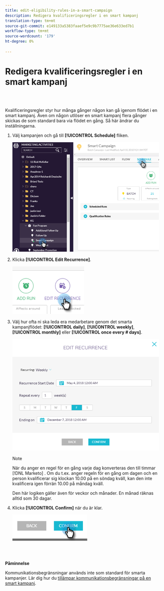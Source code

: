 ```yaml
---
title: edit-eligibility-rules-in-a-smart-campaign
description: Redigera kvalificeringsregler i en smart kampanj
translation-type: tm+mt
source-git-commit: e149133a5383faaef5e9c9b7775ae36e633ed7b1
workflow-type: tm+mt
source-wordcount: '179'
ht-degree: 0%

---
```



# Redigera kvalificeringsregler i en smart kampanj

<br> 

Kvalificeringsregler styr hur många gånger någon kan gå igenom flödet i en smart kampanj. Även om någon utlöser en smart kampanj flera gånger skickas de som standard bara via flödet en gång. Så här ändrar du inställningarna.

1. Välj kampanjen och gå till **[!UICONTROL Schedule]** fliken.

   ![Bild ett](/help/sky/assets/smart-campaigns/edit-qualification-rules-in-a-smart-campaign/edit-qualification-rules-in-a-smart-campaign-1.png)

1. Klicka **[!UICONTROL Edit Recurrence]**.

   ![Bild två](/help/sky/assets/smart-campaigns/edit-qualification-rules-in-a-smart-campaign/edit-qualification-rules-in-a-smart-campaign-2.png)

1. Välj hur ofta ni ska leda era medarbetare genom det smarta kampanjflödet: **[!UICONTROL daily]**, **[!UICONTROL weekly]**, **[!UICONTROL monthly]** eller **[!UICONTROL once every # days]**.

   ![Bild tre](/help/sky/assets/smart-campaigns/edit-qualification-rules-in-a-smart-campaign/edit-qualification-rules-in-a-smart-campaign-3.png)

   >[!NOTE]
   >
   >När du anger en regel för en gång varje dag konverteras den till timmar [!DNL Marketo] . Om du t.ex. anger regeln för en gång om dagen och en person kvalificerar sig klockan 10.00 på en söndag kväll, kan den inte kvalificera igen förrän 10.00 på måndag kväll.
   >
   >Den här logiken gäller även för veckor och månader. En månad räknas alltid som 30 dagar.

1. Klicka **[!UICONTROL Confirm]** när du är klar.

   ![Bild fyra](/help/sky/assets/smart-campaigns/edit-qualification-rules-in-a-smart-campaign/edit-qualification-rules-in-a-smart-campaign-4.png)

<br> 

**Påminnelse**

Kommunikationsbegränsningar används inte som standard för smarta kampanjer. Lär dig hur du [tillämpar kommunikationsbegränsningar på en smart kampanj](https://docs.marketo.com/display/DOCS/Apply+Communication+Limits+to+Smart+Campaign).
